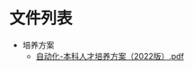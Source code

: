 # 文件列表

- 培养方案
    - [自动化-本科人才培养方案（2022版）.pdf](https://github.com/NjustLib/NjustDocs/blob/main/%E5%9F%B9%E5%85%BB%E6%96%B9%E6%A1%88/%E8%87%AA%E5%8A%A8%E5%8C%96-%E6%9C%AC%E7%A7%91%E4%BA%BA%E6%89%8D%E5%9F%B9%E5%85%BB%E6%96%B9%E6%A1%88%EF%BC%882022%E7%89%88%EF%BC%89.pdf)
